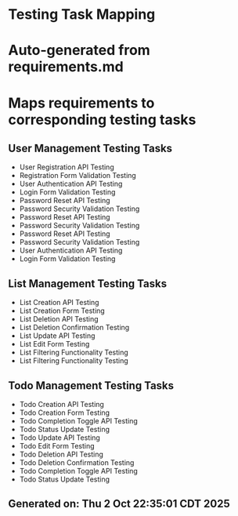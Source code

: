 # Testing Task Mapping
# Auto-generated from requirements.md
# Maps requirements to corresponding testing tasks

## User Management Testing Tasks
- User Registration API Testing
- Registration Form Validation Testing
- User Authentication API Testing
- Login Form Validation Testing
- Password Reset API Testing
- Password Security Validation Testing
- Password Reset API Testing
- Password Security Validation Testing
- Password Reset API Testing
- Password Security Validation Testing
- User Authentication API Testing
- Login Form Validation Testing

## List Management Testing Tasks
- List Creation API Testing
- List Creation Form Testing
- List Deletion API Testing
- List Deletion Confirmation Testing
- List Update API Testing
- List Edit Form Testing
- List Filtering Functionality Testing
- List Filtering Functionality Testing

## Todo Management Testing Tasks
- Todo Creation API Testing
- Todo Creation Form Testing
- Todo Completion Toggle API Testing
- Todo Status Update Testing
- Todo Update API Testing
- Todo Edit Form Testing
- Todo Deletion API Testing
- Todo Deletion Confirmation Testing
- Todo Completion Toggle API Testing
- Todo Status Update Testing

## Generated on: Thu  2 Oct 22:35:01 CDT 2025
